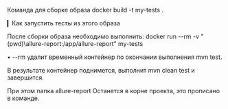 Команда для сборке образа
docker build -t my-tests .

▎Как запустить тесты из этого образа

После сборки образа необходимо выполнить:
docker run --rm -v "$($pwd)\allure-report:/app/allure-report" my-tests




• --rm удалит временный контейнер по окончании выполнения mvn test.

В результате контейнер поднимется, выполнит mvn clean test и завершится.

При этом папка allure-report Останется в корне проекта, это прописано в команде. 